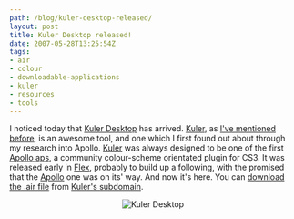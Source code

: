 ```yaml
---
path: /blog/kuler-desktop-released/
layout: post
title: Kuler Desktop released!
date: 2007-05-28T13:25:54Z
tags:
- air
- colour
- downloadable-applications
- kuler
- resources
- tools
---
```


I noticed today that <a href="http://kuler.adobe.com/links/kuler_desktop_051707.air" title="Get the Kuler Desktop .air file." target="_blank">Kuler Desktop</a> has arrived.  <a href="http://kuler.adobe.com" title="Open this link in a new window." target="_blank">Kuler</a>, as <a href="http://www.psyked.co.uk/2007/05/15/secret-weapon-1-kuler/" title="Open this link in the same window.">I've mentioned before</a>, is an awesome tool, and one which I first found out about through my research into Apollo. <a href="http://kuler.adobe.com" title="Open this link in a new window." target="_blank">Kuler</a> was always designed to be one of the first <a href="http://labs.adobe.com/wiki/index.php/Apollo:Applications" title="Open this link in a new window." target="_blank">Apollo aps</a>, a community colour-scheme orientated plugin for CS3.  It was released early in <a href="http://www.adobe.com/devnet/flex/" title="Open this link in a new window." target="_blank">Flex</a>, probably to build up a following, with the promised that the <a href="http://labs.adobe.com/wiki/index.php/Apollo" title="Open this link in a new window." target="_blank">Apollo</a> one was on its' way.  And now it's here.  You can <a href="http://kuler.adobe.com/links/kuler_desktop_051707.air" title="Get the Kuler Desktop .air file." target="_blank">download the .air file</a> from <a href="http://kuler.adobe.com" title="Open this link in a new window." target="_blank">Kuler's subdomain</a>.
<p style="text-align: center"><img src="/content/images/2007/05/kulerdesktop.jpg" alt="Kuler Desktop" /></p>